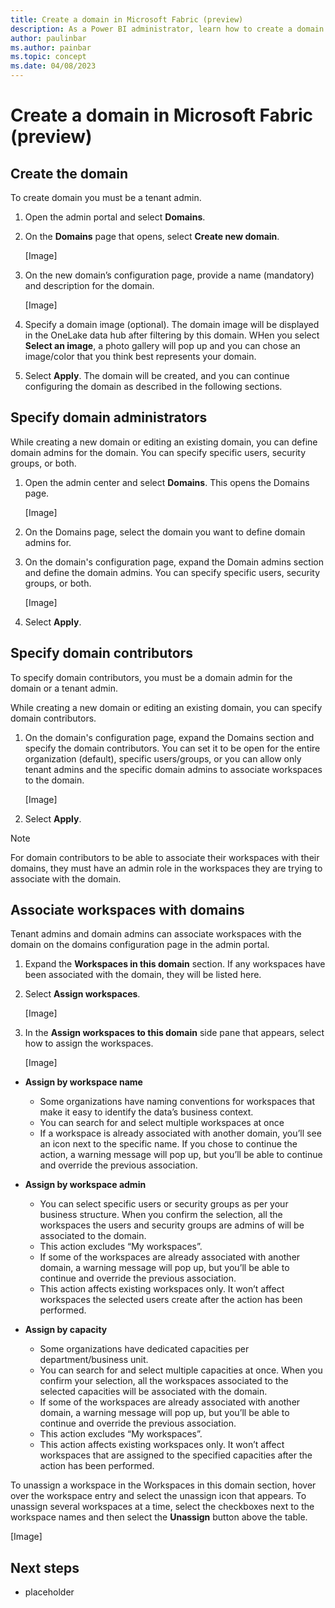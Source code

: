 ```yaml
---
title: Create a domain in Microsoft Fabric (preview)
description: As a Power BI administrator, learn how to create a domain in Microsoft Fabric.
author: paulinbar
ms.author: painbar
ms.topic: concept
ms.date: 04/08/2023
---
```


# Create a domain in Microsoft Fabric (preview)

## Create the domain

To create domain you must be a tenant admin.

1. Open the admin portal and select **Domains**.

1. On the **Domains** page that opens, select **Create new domain**.

    [Image]

1. On the new domain’s configuration page, provide a name (mandatory) and description for the domain.

    [Image]

1. Specify a domain image (optional). The domain image will be displayed in the OneLake data hub after filtering by this domain. WHen you select **Select an image**, a photo gallery will pop up and you can chose an image/color that you think best represents your domain.

1. Select **Apply**. The domain will be created, and you can continue configuring the domain as described in the following sections.


## Specify domain administrators

While creating a new domain or editing an existing domain, you can define domain admins for the domain. You can specify specific users, security groups, or both.

1. Open the admin center and select **Domains**. This opens the Domains page.

    [Image]

1. On the Domains page, select the domain you want to define domain admins for.

1. On the domain's configuration page, expand the Domain admins section and define the domain admins. You can specify specific users, security groups, or both.

    [Image]

1. Select **Apply**.

## Specify domain contributors

To specify domain contributors, you must be a domain admin for the domain or a tenant admin.

While creating a new domain or editing an existing domain, you can specify domain contributors.

1. On the domain's configuration page, expand the Domains section and specify the domain contributors. You can set it to be open for the entire organization (default), specific users/groups, or you can allow only tenant admins and the specific domain admins to associate workspaces to the domain.

    [Image]

1. Select **Apply**.

>[!NOTE]
> For domain contributors to be able to associate their workspaces with their domains, they must have an admin role in the workspaces they are trying to associate with the domain.

## Associate workspaces with domains

Tenant admins and domain admins can associate workspaces with the domain on the domains configuration page in the admin portal.

1. Expand the **Workspaces in this domain** section. If any workspaces have been associated with the domain, they will be listed here.

1. Select **Assign workspaces**.

    [Image]
 
1. In the **Assign workspaces to this domain** side pane that appears, select how to assign the workspaces.

    [Image]

* **Assign by workspace name**

    * Some organizations have naming conventions for workspaces that make it easy to identify the data’s business context.
    * You can search for and select multiple workspaces at once
    * If a workspace is already associated with another domain, you’ll see an icon next to the specific name. If you chose to continue the action, a warning message will pop up, but you’ll be able to continue and override the previous association.

* **Assign by workspace admin**
    * You can select specific users or security groups as per your business structure. When you confirm the selection, all the workspaces the users and security groups are admins of will be associated to the domain.
    * This action excludes “My workspaces”.
    * If some of the workspaces are already associated with another domain, a warning message will pop up, but you’ll be able to continue and override the previous association.
   * This action affects existing workspaces only. It won’t affect workspaces the selected users create after the action has been performed.
 * **Assign by capacity**
    * Some organizations have dedicated capacities per department/business unit.
     * You can search for and select multiple capacities at once. When you confirm your selection, all the workspaces associated to the selected capacities will be associated with the domain.
    * If some of the workspaces are already associated with another domain, a warning message will pop up, but you’ll be able to continue and override the previous association.
     * This action excludes “My workspaces”.
    * This action affects existing workspaces only. It won’t affect workspaces that are assigned to the specified capacities after the action has been performed.

To unassign a workspace in the Workspaces in this domain section, hover over the workspace entry and select the unassign icon that appears.
To unassign several workspaces at a time, select the checkboxes next to the workspace names and then select the **Unassign** button above the table.

[Image]


## Next steps

* placeholder